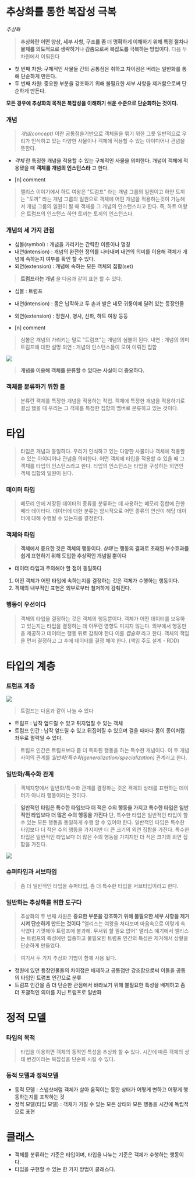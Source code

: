 
# 추상화를 통한 복잡성 극복

*추상화* 
> **추상화란 어떤 양상, 세부 사항, 구조를 좀 더 명확하게 이해하기 위해 특정 절차나 물체를 의도적으로 생략하거나 감춤으로써 복잡도를 극복하는 방법이다.** 
> 다음 두 차원에서 이뤄진다

- 첫 번째 차원: 구체적인 사물들 간의 공통점은 취하고 차이점은 버리는 일반화를 통해 단순하게 만든다.
- 두 번째 차원: 중요한 부분을 강조하기 위해 불필요한 세부 사항을 제거함으로써 단순하게 만든다.

**모든 경우에 추상화의 목적은 복잡성을 이해하기 쉬운 수준으로 단순화하는 것이다.** 


### 개념
> *개념(concept)* 이란 공통점을기반으로 객체들을 묶기 위한 그릇
> 일반적으로 우리가 인식하고 있는 다양한 사물이나 객체에 적용할 수 있는 아이디어나 관념을 뜻한다.

- *객체* 란 특정한 개념을 적용할 수 있는 구체적인 사물을 의미한다. 개념이 객체에 적용됐을 때 **객체를 개념의 인스턴스라** 고 한다.

- [n] comment
> 앨리스 이야기에서 하트 여왕은 "트럼프" 라는 개념 그룹의 일원이고 하얀 토끼는 "토끼" 라는 개념 그룹의 일원으로 객체에 어떤 개념을 적용하는것이 가능해서 개념 그룹의 일원이 될 때 객체를 그 개념의 인스턴스라고 한다. 즉, 하트 여왕은 트럼프의 인스턴스 하얀 토끼는 토끼의 인스턴스다.


### 개념의 세 가지 관점
- 심볼(symbol) : 개념을 가리키는 간략한 이름이나 명칭
- 내연(intension) : 개념의 완전한 정의를 나타내며 내연의 의미를 이용해 객체가 개념에 속하는지 여부를 확인 할 수 있다.
- 외연(extension) : 개념에 속하는 모든 객체의 집합(set)

> **트럼프라는 개념** 을 다음과 같이 표현 할 수 있다.

- 심볼 : 트럼프
- 내연(intension) : 몸은 납작하고 두 손과 발은 네모 귀퉁이에 달려 있는 등장인물
- 외연(extension) : 정원사, 병사, 신하, 하트 여왕 등등

- [n] comment
> 심볼은 개념의 가리키는 말로 "트럼프"는 개념의 심볼이 된다.
> 내연 : 개념의 의미 트럼프에 대한 설명
> 외연 : 개념의 인스턴스들이 모여 이뤄진 집합


![](../images/image06.png)
>**개념을 이용해 객체를 분류할 수 있다는 사실이 더 중요하다.** 


### 객체를 분류하기 위한 틀
> 분류란 객체를 특정한 개념을 적용하는 작업. 객체에 특정한 개념을 적용하기로 결심 했을 때 우리는 그 객체를 특정한 집합의 멤버로 분류하고 있는 것이다.


# 타입
> 타입은 개념과 동일하다. 우리가 인식하고 있는 다양한 사물이나 객체에 적용할 수 있는 아이디어나 관념을 의미한다. 어떤 객체에 타입을 적용할 수 있을 때 그 객체를 타입의 인스턴스라고 한다.
> 타입의 인스턴스는 타입을 구성하는 외연인 객체 집합의 일원이 된다.


### 데이터 타입
> 메모리 안에 저장된 데이터의 종류를 분류하는 데 사용하는 메모리 집합에 관한 메타 데이터다.
> 데이터에 대한 분류는 암시적으로 어떤 종류의 연산이 해당 데이터에 대해 수행될 수 있는지를 결정한다.


### 객체와 타입
> **객체에서 중요한 것은 객체의 행동이다. *상태* 는 행동의 결과로 초래된 부수효과를 쉽게 표현하기 위해 도입한 추상적인 개념일 뿐이다**

- 데이터 타입과 주의해야 할 점이 동일하다
1. 어떤 객체가 어떤 타입에 속하는지를 결정하는 것은 객체가 수행하는 행동이다.
2. 객체의 내부적인 표현은 외부로부터 철저하게 감춰진다.

### 행동이 우선이다
> 객체의 타입을 결정하는 것은 객체의 행동뿐이다. 객체가 어떤 데이터를 보유하고 있는지는 타입을 결정하는 데 아무런 영향도 미치지 않는다.
> 외부에서 행동만을 제공하고 데이터는 행동 뒤로 감춰야 한다 이를 *캡슐화* 라고 한다.
> 객체의 책임을 먼저 결정하고 그 후에 데이터를 결정 해야 한다. (책임 주도 설계 - RDD)


# 타입의 계층

### 트럼프 계층

![](../images/image07.png)

> 트럼프는 다음과 같이 나눌 수 있다

- 트럼프 : 납작 엎드릴 수 있고 뒤지업질 수 있는 객체
- 트럼프 인간 : 납작 엎드릴 수 있고 뒤집어질 수 있으며 걸을 때마다 몸이 종이처럼 좌우로 펄럭일 수 있다.

> 트럼프 인간은 트럼프보다 좀 더 특화된 행동을 하는 특수한 개념이다. 이 두 개념 사이의 관계를 *일반화/특수화(generalization/specialization)* 관계라고 한다.


### 일반화/특수화 관계
> 객체지향에서 일반화/특수화 관계를 결정하는 것은 객체의 상태를 표현하는 데이터가 아니라 행동이라는 것이다.


> **일반적인 타입은 특수한 타입보다 더 적은 수의 행동을 가지고 특수한 타입은 일반적인 타입보다 더 많은 수의 행동을 가진다** 
> 단, 특수한 타입은 일반적인 타입이 할 수 있는 모든 행동을 동일하게 수행 할 수 있어야 한다.
> 일반적인 타입은 특수한 타입보다 더 적은 수의 행동을 가지지만 더 큰 크기의 외연 집합을 가진다.
> 특수한 타입은 일반적인 타입보다 더 많은 수의 행동을 가지지만 더 적은 크기의 외연 집합을 가진다.

![](../images/image08.png)

### 슈퍼타입과 서브타입
> 좀 더 일반적인 타입을 슈퍼타입, 좀 더 특수한 타입을 서브타입이라고 한다.

### 일반화는 추상화를 위한 도구다
> 추상화의 두 번째 차원은 **중요한 부분을 강조하기 위해 불필요한 세부 사항을 제거시켜 단순하게 만드는 것이다** 
> "앨리스는 여왕을 쳐다보며 마음속으로 이렇게 속삭였다 기껏해야 트럼프에 불과해. 무서워 할 필요 없어"
> 앨리스 얘기에서 앨리스는 트럼프의 특성에만 집중하고 불필요한 트럼프 인간의 특성은 제거해서 상황을 단순하게 만들었다.

> 여기서 두 가지 추상화 기법이 함께 사용 됬다.

- 정원에 있던 등장인물들의 차이점은 배제하고 공통점만 강조함으로써 이들을 공통의 타입인 트럼프 인간으로 분류
- 트럼프 인간을 좀 더 단순한 관점에서 바라보기 위해 불필요한 특성을 배제하고 좀 더 포괄적인 의미를 지닌 트럼프로 일반화

# 정적 모델

### 타입의 목적
> 타입을 이용하면 객체의 동적인 특성을 추상화 할 수 있다.
> 시간에 따른 객체의 상태 변경이라는 복잡성을 단순화 시킬 수 있다.
### 동적 모델과 정적모델
- 동적 모델 : 스냅샷처럼 객체가 살아 움직이는 동안 상태가 어떻게 변하고 어떻게 행동하는지를 포착하는 것
- 정적 모델(타입 모델) : 객체가 가질 수 있는 모든 상태와 모든 행동을 시간에 독립적으로 표현


# 클래스
- 객체를 분류하는 기준은 타입이며, 타입을 나누는 기준은 객체가 수행하는 행동이다.
- 타입을 구현할 수 있는 한 가지 방법이 클래스다.